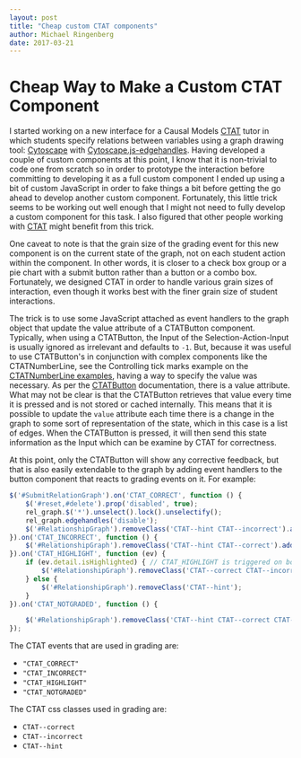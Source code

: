 ```yaml
---
layout: post
title: "Cheap custom CTAT components"
author: Michael Ringenberg
date: 2017-03-21
---
```

# Cheap Way to Make a Custom CTAT Component

I started working on a new interface for a Causal Models
[CTAT](https://github.com/CMUCTAT/CTAT/) tutor in which
students specify relations between variables using a graph drawing tool:
[Cytoscape](http://js.cytoscape.org/) with
[Cytoscape.js-edgehandles](https://github.com/cytoscape/cytoscape.js-edgehandles).
Having developed a couple of custom components at this point, I know
that it is non-trivial to code one from scratch so in order to
prototype the interaction before committing to developing it as a full
custom component I ended up using a bit of custom JavaScript in order
to fake things a bit before getting the go ahead to develop another
custom component. Fortunately, this little trick seems to be working
out well enough that I might not need to fully develop a custom
component for this task. I also figured that other people working with
[CTAT](https://github.com/CMUCTAT/CTAT/) might benefit from this trick.

One caveat to note is that the grain size of the grading event for
this new component is on the current state of the graph, not on each
student action within the component. In other words, it is closer to a
check box group or a pie chart with a submit button rather than a
button or a combo box. Fortunately, we designed CTAT in order to
handle various grain sizes of interaction, even though it works best
with the finer grain size of student interactions.

The trick is to use some JavaScript attached as event handlers to the
graph object that update the value attribute of a CTATButton
component. Typically, when using a CTATButton, the Input of the
Selection-Action-Input is usually ignored as irrelevant and defaults
to `-1`.  But, because it was useful to use CTATButton's in
conjunction with complex components like the CTATNumberLine, see the
Controlling tick marks example on the
[CTATNumberLine examples](https://cdn.rawgit.com/CMUCTAT/CTAT/latest/Examples/CTATNumberLine.html),
having a way to specify the value was necessary. As per the
[CTATButton](https://github.com/CMUCTAT/CTAT/wiki/CTATButton)
documentation, there is a value attribute. What may not be clear is
that the CTATButton retrieves that value every time it is pressed and
is not stored or cached internally. This means that it is possible to
update the `value` attribute each time there is a change in the graph
to some sort of representation of the state, which in this case is a
list of edges.  When the CTATButton is pressed, it will then send this
state information as the Input which can be examine by CTAT for
correctness.

At this point, only the CTATButton will show any corrective feedback,
but that is also easily extendable to the graph by adding event
handlers to the button component that reacts to grading events on it.
For example:
```javascript
$('#SubmitRelationGraph').on('CTAT_CORRECT', function () {
    $('#reset,#delete').prop('disabled', true);
    rel_graph.$('*').unselect().lock().unselectify();
    rel_graph.edgehandles('disable');
    $('#RelationshipGraph').removeClass('CTAT--hint CTAT--incorrect').addClass('CTAT--correct');
}).on('CTAT_INCORRECT', function () {
    $('#RelationshipGraph').removeClass('CTAT--hint CTAT--correct').addClass('CTAT--incorrect');
}).on('CTAT_HIGHLIGHT', function (ev) {
    if (ev.detail.isHighlighted) { // CTAT_HIGHLIGHT is triggered on both highlight and unhighlight, therefore check which it is.
        $('#RelationshipGraph').removeClass('CTAT--correct CTAT--incorrect').addClass('CTAT--hint');
    } else {
        $('#RelationshipGraph').removeClass('CTAT--hint');
    }
}).on('CTAT_NOTGRADED', function () {

    $('#RelationshipGraph').removeClass('CTAT--hint CTAT--correct CTAT--incorrect');
});
```

The CTAT events that are used in grading are:
* ```"CTAT_CORRECT"```
* ```"CTAT_INCORRECT"```
* ```"CTAT_HIGHLIGHT"```
* ```"CTAT_NOTGRADED"```

The CTAT css classes used in grading are:
* ```CTAT--correct```
* ```CTAT--incorrect```
* ```CTAT--hint```
